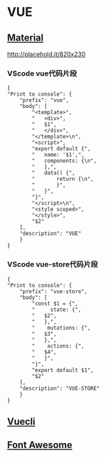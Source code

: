 # VUE

## [Material](https://github.com/BurNing1993/VUE/tree/master/Bootstrap_material)

<http://placehold.it/820x230>

### VScode vue代码片段

    {
    "Print to console": {
        "prefix": "vue",
        "body": [
            "<template>",
            "   <div>",
            "   $1",
            "   </div>",
            "</template>\n",
            "<script>",
            "export default {",
            "   name: '$1',",
            "   components: {\n",
            "   },",
            "   data() {",
            "       return {\n",
            "       }",
            "   }",
            "}",
            "</script>\n",
            "<style scoped>",
            "</style>",
            "$2"
        ],
        "description": "VUE"
        }
    }

### VScode vue-store代码片段

    {
    "Print to console": {
        "prefix": "vue-store",
        "body": [
            "const $1 = {",
            "     state: {",
            "   $2",
            "   },",
            "    mutations: {",
            "   $3",
            "   },",
            "    actions: {",
            "   $4",
            "   }",
            "}",
            "export default $1",
            "$2"
        ],
        "description": "VUE-STORE"
        }
    }

## [Vuecli](https://github.com/BurNing1993/VUE/tree/master/vuecli)

## [Font Awesome](https://fontawesome.com/how-to-use/on-the-web/using-with/vuejs)